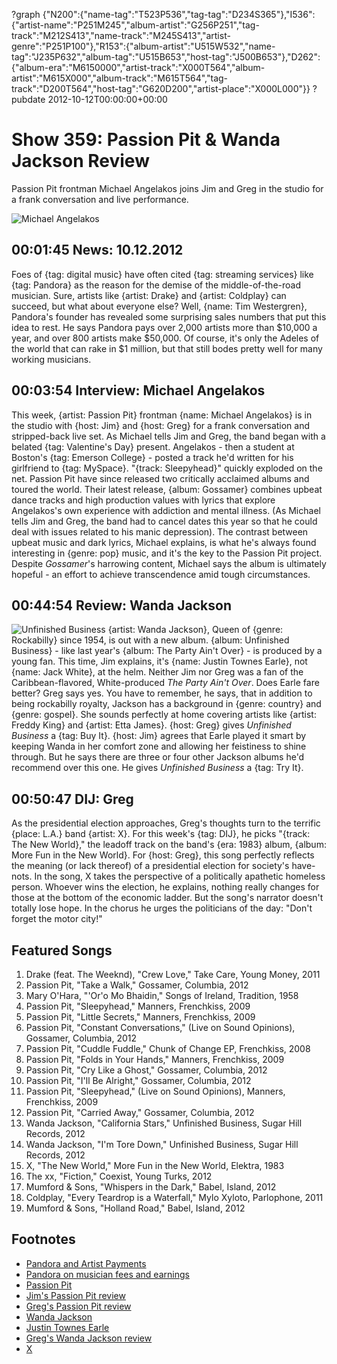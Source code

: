 ?graph {"N200":{"name-tag":"T523P536","tag-tag":"D234S365"},"I536":{"artist-name":"P251M245","album-artist":"G256P251","tag-track":"M212S413","name-track":"M245S413","artist-genre":"P251P100"},"R153":{"album-artist":"U515W532","name-tag":"J235P632","album-tag":"U515B653","host-tag":"J500B653"},"D262":{"album-era":"M6150000","artist-track":"X000T564","album-artist":"M615X000","album-track":"M615T564","tag-track":"D200T564","host-tag":"G620D200","artist-place":"X000L000"}}
?pubdate 2012-10-12T00:00:00+00:00

# Show 359: Passion Pit & Wanda Jackson Review
Passion Pit frontman Michael Angelakos joins Jim and Greg in the studio for a frank conversation and live performance.

![Michael Angelakos](http://static.soundopinions.org/images/2012/passionpit.jpg)

## 00:01:45 News: 10.12.2012
Foes of {tag: digital music} have often cited {tag: streaming services} like {tag: Pandora} as the reason for the demise of the middle-of-the-road musician. Sure, artists like {artist: Drake} and {artist: Coldplay} can succeed, but what about everyone else? Well, {name: Tim Westergren}, Pandora's founder has revealed some surprising sales numbers that put this idea to rest. He says Pandora pays over 2,000 artists more than $10,000 a year, and over 800 artists make $50,000. Of course, it's only the Adeles of the world that can rake in $1 million, but that still bodes pretty well for many working musicians.

## 00:03:54 Interview: Michael Angelakos
 This week, {artist: Passion Pit} frontman {name: Michael Angelakos} is in the studio with {host: Jim} and {host: Greg} for a frank conversation and stripped-back live set. As Michael tells Jim and Greg, the band began with a belated {tag: Valentine's Day} present. Angelakos - then a student at Boston's {tag: Emerson College} - posted a track he'd written for his girlfriend to {tag: MySpace}. "{track: Sleepyhead}" quickly exploded on the net. Passion Pit have since released two critically acclaimed albums and toured the world. Their latest release, {album: Gossamer} combines upbeat dance tracks and high production values with lyrics that explore Angelakos's own experience with addiction and mental illness. (As Michael tells Jim and Greg, the band had to cancel dates this year so that he could deal with issues related to his manic depression). The contrast between upbeat music and dark lyrics, Michael explains, is what he's always found interesting in {genre: pop} music, and it's the key to the Passion Pit project. Despite *Gossamer*'s harrowing content, Michael says the album is ultimately hopeful - an effort to achieve transcendence amid tough circumstances.

## 00:44:54 Review: Wanda Jackson
![Unfinished Business](https://images-na.ssl-images-amazon.com/images/I/61-7dqW4sVL.jpg "7036716/562597504")
{artist: Wanda Jackson}, Queen of {genre: Rockabilly} since 1954, is out with a new album. {album: Unfinished Business} - like last year's {album: The Party Ain't Over} - is produced by a young fan. This time, Jim explains, it's {name: Justin Townes Earle}, not {name: Jack White}, at the helm. Neither Jim nor Greg was a fan of the Caribbean-flavored, White-produced *The Party Ain't Over*. Does Earle fare better? Greg says yes. You have to remember, he says, that in addition to being rockabilly royalty, Jackson has a background in {genre: country} and {genre: gospel}. She sounds perfectly at home covering artists like {artist: Freddy King} and {artist: Etta James}. {host: Greg} gives *Unfinished Business* a {tag: Buy It}. {host: Jim} agrees that Earle played it smart by keeping Wanda in her comfort zone and allowing her feistiness to shine through. But he says there are three or four other Jackson albums he'd recommend over this one. He gives *Unfinished Business* a {tag: Try It}.

## 00:50:47 DIJ: Greg
As the presidential election approaches, Greg's thoughts turn to the terrific {place: L.A.} band {artist: X}. For this week's {tag: DIJ}, he picks "{track: The New World}," the leadoff track on the band's {era: 1983} album, {album: More Fun in the New World}. For {host: Greg}, this song perfectly reflects the meaning (or lack thereof) of a presidential election for society's have-nots. In the song, X takes the perspective of a politically apathetic homeless person. Whoever wins the election, he explains, nothing really changes for those at the bottom of the economic ladder. But the song's narrator doesn't totally lose hope. In the chorus he urges the politicians of the day: "Don't forget the motor city!"


## Featured Songs
1. Drake (feat. The Weeknd), "Crew Love," Take Care, Young Money, 2011
2. Passion Pit, "Take a Walk," Gossamer, Columbia, 2012
3. Mary O'Hara, "'Or'o Mo Bhaidin," Songs of Ireland, Tradition, 1958
4. Passion Pit, "Sleepyhead," Manners, Frenchkiss, 2009
5. Passion Pit, "Little Secrets," Manners, Frenchkiss, 2009
6. Passion Pit, "Constant Conversations," (Live on Sound Opinions), Gossamer, Columbia, 2012
7. Passion Pit, "Cuddle Fuddle," Chunk of Change EP, Frenchkiss, 2008
8. Passion Pit, "Folds in Your Hands," Manners, Frenchkiss, 2009
9. Passion Pit, "Cry Like a Ghost," Gossamer, Columbia, 2012
10. Passion Pit, "I'll Be Alright," Gossamer, Columbia, 2012
11. Passion Pit, "Sleepyhead," (Live on Sound Opinions), Manners, Frenchkiss, 2009
12. Passion Pit, "Carried Away," Gossamer, Columbia, 2012
13. Wanda Jackson, "California Stars," Unfinished Business, Sugar Hill Records, 2012
14. Wanda Jackson, "I'm Tore Down," Unfinished Business, Sugar Hill Records, 2012
15. X, "The New World," More Fun in the New World, Elektra, 1983
16. The xx, "Fiction," Coexist, Young Turks, 2012
17. Mumford & Sons, "Whispers in the Dark," Babel, Island, 2012
18. Coldplay, "Every Teardrop is a Waterfall," Mylo Xyloto, Parlophone, 2011
19. Mumford & Sons, "Holland Road," Babel, Island, 2012

## Footnotes
- [Pandora and Artist Payments](http://blog.pandora.com/2012/10/09/pandora-and-artist-payments/)
- [Pandora on musician fees and earnings](http://www.forbes.com/sites/erikkain/2012/10/09/pandora-founder-reveals-big-earnings-and-high-fees-for-musicians-online/)
- [Passion Pit](http://passionpitmusic.com/)
- [Jim's Passion Pit review](http://www.wbez.org/blogs/jim-derogatis/2012-08/record-reviews-roundup-redux-passion-pit-and-antibalas-101928)
- [Greg's Passion Pit review](http://articles.chicagotribune.com/2012-07-23/entertainment/chi-passion-pit-album-review-gossamer-album-reviewed-20120721_1_album-review-mental-illness-passion-pit)
- [Wanda Jackson](http://www.wandajackson.com/)
- [Justin Townes Earle](http://www.justintownesearle.com/)
- [Greg's Wanda Jackson review](http://articles.chicagotribune.com/2012-10-08/entertainment/chi-wanda-jackson-album-review-unfinished-business-reviewed-20121008_1_album-review-wanda-jackson-justin-townes-earle)
- [X](http://www.allmusic.com/artist/x-mn0000960690/biography)
